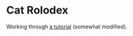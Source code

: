 # Cat Rolodex

Working through [a tutorial](https://www.udemy.com/course/complete-react-developer-zero-to-mastery/) (somewhat modified).
